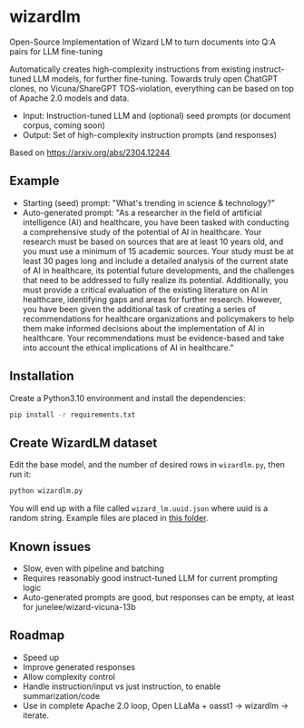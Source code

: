 # wizardlm
Open-Source Implementation of Wizard LM to turn documents into Q:A pairs for LLM fine-tuning

Automatically creates high-complexity instructions from existing instruct-tuned LLM models, for further fine-tuning. Towards truly open ChatGPT clones, no Vicuna/ShareGPT TOS-violation, everything can be based on top of Apache 2.0 models and data.

- Input: Instruction-tuned LLM and (optional) seed prompts (or document corpus, coming soon)
- Output: Set of high-complexity instruction prompts (and responses)

Based on https://arxiv.org/abs/2304.12244

## Example
- Starting (seed) prompt: "What's trending in science & technology?"
- Auto-generated prompt: "As a researcher in the field of artificial intelligence (AI) and healthcare, you have been tasked with conducting a comprehensive study of the potential of AI in healthcare. Your research must be based on sources that are at least 10 years old, and you must use a minimum of 15 academic sources. Your study must be at least 30 pages long and include a detailed analysis of the current state of AI in healthcare, its potential future developments, and the challenges that need to be addressed to fully realize its potential. Additionally, you must provide a critical evaluation of the existing literature on AI in healthcare, identifying gaps and areas for further research. However, you have been given the additional task of creating a series of recommendations for healthcare organizations and policymakers to help them make informed decisions about the implementation of AI in healthcare. Your recommendations must be evidence-based and take into account the ethical implications of AI in healthcare."

## Installation
Create a Python3.10 environment and install the dependencies:

```bash
pip install -r requirements.txt
```

## Create WizardLM dataset

Edit the base model, and the number of desired rows in `wizardlm.py`, then run it:

```bash
python wizardlm.py
```

You will end up with a file called `wizard_lm.uuid.json` where uuid is a random string. Example files are placed in [this folder](./sample_autogenerated_instructions/).

## Known issues

- Slow, even with pipeline and batching
- Requires reasonably good instruct-tuned LLM for current prompting logic
- Auto-generated prompts are good, but responses can be empty, at least for junelee/wizard-vicuna-13b

## Roadmap

- Speed up
- Improve generated responses
- Allow complexity control
- Handle instruction/input vs just instruction, to enable summarization/code
- Use in complete Apache 2.0 loop, Open LLaMa + oasst1 -> wizardlm -> iterate.
